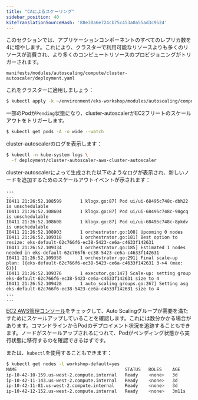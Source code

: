 ```yaml
---
title: "CAによるスケーリング"
sidebar_position: 40
kiteTranslationSourceHash: '88e30a6e724cb75c453a0a55ad3c9524'
---
```


このセクションでは、アプリケーションコンポーネントのすべてのレプリカ数を4に増やします。これにより、クラスターで利用可能なリソースよりも多くのリソースが消費され、より多くのコンピュートリソースのプロビジョニングがトリガーされます。

```file
manifests/modules/autoscaling/compute/cluster-autoscaler/deployment.yaml
```

これをクラスターに適用しましょう：

```bash hook=ca-pod-scaleout timeout=180
$ kubectl apply -k ~/environment/eks-workshop/modules/autoscaling/compute/cluster-autoscaler
```

一部のPodが`Pending`状態になり、cluster-autoscalerがEC2フリートのスケールアウトをトリガーします。

```bash test=false
$ kubectl get pods -A -o wide --watch
```

cluster-autoscalerのログを表示します：

```bash test=false
$ kubectl -n kube-system logs \
  -f deployment/cluster-autoscaler-aws-cluster-autoscaler
```

cluster-autoscalerによって生成された以下のようなログが表示され、新しいノードを追加するためのスケールアウトイベントが示されます：

```text
...
...
I0411 21:26:52.108599       1 klogx.go:87] Pod ui/ui-68495c748c-dbh22 is unschedulable
I0411 21:26:52.108604       1 klogx.go:87] Pod ui/ui-68495c748c-98gcq is unschedulable
I0411 21:26:52.108608       1 klogx.go:87] Pod ui/ui-68495c748c-8pkdv is unschedulable
I0411 21:26:52.108903       1 orchestrator.go:108] Upcoming 0 nodes
I0411 21:26:52.109318       1 orchestrator.go:181] Best option to resize: eks-default-62c766f6-ec38-5423-ce6a-c4633f142631
I0411 21:26:52.109334       1 orchestrator.go:185] Estimated 1 nodes needed in eks-default-62c766f6-ec38-5423-ce6a-c4633f142631
I0411 21:26:52.109358       1 orchestrator.go:291] Final scale-up plan: [{eks-default-62c766f6-ec38-5423-ce6a-c4633f142631 3->4 (max: 6)}]
I0411 21:26:52.109376       1 executor.go:147] Scale-up: setting group eks-default-62c766f6-ec38-5423-ce6a-c4633f142631 size to 4
I0411 21:26:52.109428       1 auto_scaling_groups.go:267] Setting asg eks-default-62c766f6-ec38-5423-ce6a-c4633f142631 size to 4
...
...
```

[EC2 AWS管理コンソール](https://console.aws.amazon.com/ec2/home?#Instances:sort=instanceId)をチェックして、Auto Scalingグループが需要を満たすためにスケールアップしていることを確認します。これには数分かかる場合があります。コマンドラインからPodのデプロイメント状況を追跡することもできます。ノードがスケールアップされるにつれて、Podがペンディング状態から実行状態に移行するのを確認できるはずです。

または、`kubectl`を使用することもできます：

```bash
$ kubectl get nodes -l workshop-default=yes
NAME                                         STATUS   ROLES    AGE     VERSION
ip-10-42-10-159.us-west-2.compute.internal   Ready    <none>   3d      vVAR::KUBERNETES_NODE_VERSION
ip-10-42-11-143.us-west-2.compute.internal   Ready    <none>   3d      vVAR::KUBERNETES_NODE_VERSION
ip-10-42-11-81.us-west-2.compute.internal    Ready    <none>   3d      vVAR::KUBERNETES_NODE_VERSION
ip-10-42-12-152.us-west-2.compute.internal   Ready    <none>   3m11s   vVAR::KUBERNETES_NODE_VERSION
```
